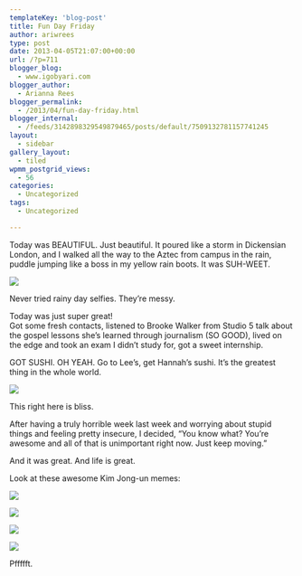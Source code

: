 ```yaml
---
templateKey: 'blog-post'
title: Fun Day Friday
author: ariwrees
type: post
date: 2013-04-05T21:07:00+00:00
url: /?p=711
blogger_blog:
  - www.igobyari.com
blogger_author:
  - Arianna Rees
blogger_permalink:
  - /2013/04/fun-day-friday.html
blogger_internal:
  - /feeds/3142898329549879465/posts/default/7509132781157741245
layout:
  - sidebar
gallery_layout:
  - tiled
wpmm_postgrid_views:
  - 56
categories:
  - Uncategorized
tags:
  - Uncategorized

---
```

Today was BEAUTIFUL. Just beautiful. It poured like a storm in Dickensian London, and I walked all the way to the Aztec from campus in the rain, puddle jumping like a boss in my yellow rain boots. It was SUH-WEET.

[![](http://www.igobyari.com/wp-content/uploads/2013/04/rainstorm.jpg)](http://www.igobyari.com/wp-content/uploads/2013/04/rainstorm-1.jpg)

Never tried rainy day selfies. They’re messy.

Today was just super great!  
Got some fresh contacts, listened to Brooke Walker from Studio 5 talk about the gospel lessons she’s learned through journalism (SO GOOD), lived on the edge and took an exam I didn’t study for, got a sweet internship. 

GOT SUSHI. OH YEAH. Go to Lee’s, get Hannah’s sushi. It’s the greatest thing in the whole world. 

[![](http://www.igobyari.com/wp-content/uploads/2013/04/sushi.jpg)](http://www.igobyari.com/wp-content/uploads/2013/04/sushi-1.jpg)

This right here is bliss.

After having a truly horrible week last week and worrying about stupid things and feeling pretty insecure, I decided, “You know what? You’re awesome and all of that is unimportant right now. Just keep moving.”

And it was great. And life is great.

Look at these awesome Kim Jong-un memes:

[![](http://www.igobyari.com/wp-content/uploads/2013/04/images8.jpg)](http://www.igobyari.com/wp-content/uploads/2013/04/images8.jpg)

[![](http://www.igobyari.com/wp-content/uploads/2013/04/35j6ve.jpg)](http://www.igobyari.com/wp-content/uploads/2013/04/35j6ve.jpg)

[![](http://www.igobyari.com/wp-content/uploads/2013/04/870.jpg)](http://www.igobyari.com/wp-content/uploads/2013/04/870-1.jpg)

[![](http://www.igobyari.com/wp-content/uploads/2013/04/images9.jpg)](http://www.igobyari.com/wp-content/uploads/2013/04/images9.jpg)

Pffffft.